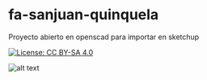# fa-sanjuan-quinquela

Proyecto abierto en openscad para importar en sketchup

[![License: CC BY-SA 4.0](https://img.shields.io/badge/License-CC%20BY--SA%204.0-lightgrey.svg)](https://creativecommons.org/licenses/by-sa/4.0/)

![alt text](https://github.com/kenarab/fa-sanjuan-quiniquela/blob/master/png/superficie_reglada_barco.png)
